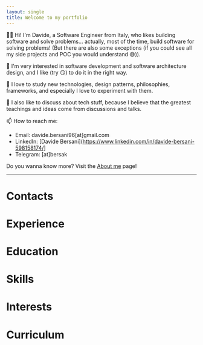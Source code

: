 ```yaml
---
layout: single
title: Welcome to my portfolio
---
```


👋🏻 Hi! I'm Davide, a Software Engineer from Italy, who likes building software and solve problems... actually, most of the time, build software for solving problems! (But there are also some exceptions (if you could see all my side projects and POC you would understand 😅)).

🚀 I'm very interested in software development and software architecture design, and I like (try 😏) to do it in the right way.

🔭 I love to study new technologies, design patterns, philosophies, frameworks, and especially I love to experiment with them.

💬 I also like to discuss about tech stuff, because I believe that the greatest teachings and ideas come from discussions and talks.

📫 How to reach me:
- Email: davide.bersani96[at]gmail.com
- LinkedIn: [Davide Bersani](https://www.linkedin.com/in/davide-bersani-598158174/]
- Telegram: [at]bersak

Do you wanna know more? Visit the [About me](https://davidebersani.github.io/about/) page!

----

# Contacts

<a href="mailto:davide.bersani96@gmail.com"><i class="fa fa-envelope"></i></a>
<a href="https://www.linkedin.com/in/davide-bersani-598158174/"><i class="fa fa-linkedin-square"></i></a>
<a href="https://github.com/davidebersani"><i class="fa fa-github-square"></i></a>

# Experience

# Education

# Skills

# Interests

# Curriculum
